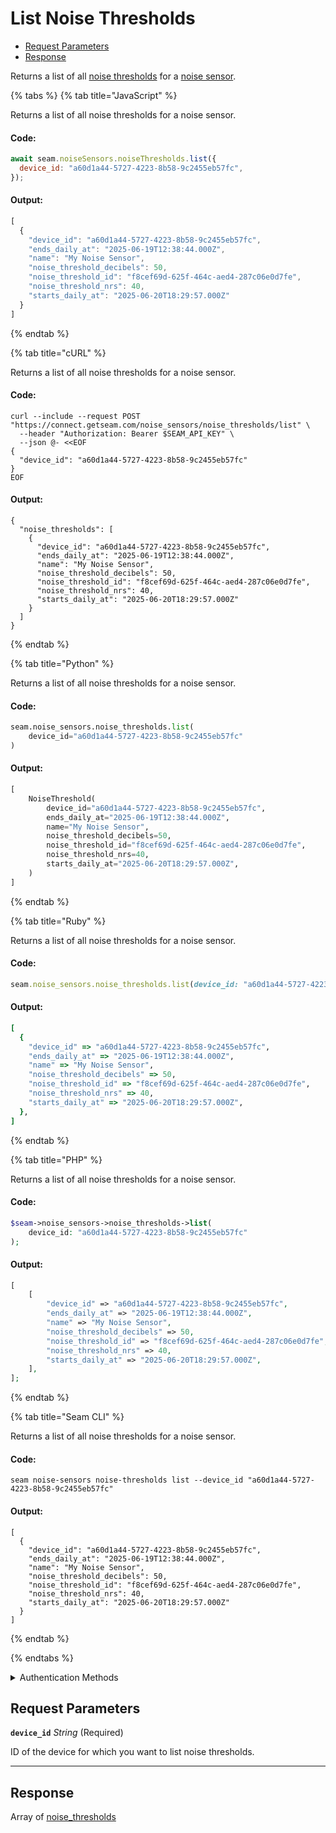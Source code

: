 # List Noise Thresholds

- [Request Parameters](#request-parameters)
- [Response](#response)

Returns a list of all [noise thresholds](https://docs.seam.co/latest/capability-guides/noise-sensors/configure-noise-threshold-settings) for a [noise sensor](https://docs.seam.co/latest/capability-guides/noise-sensors).


{% tabs %}
{% tab title="JavaScript" %}

Returns a list of all noise thresholds for a noise sensor.

#### Code:

```javascript
await seam.noiseSensors.noiseThresholds.list({
  device_id: "a60d1a44-5727-4223-8b58-9c2455eb57fc",
});
```

#### Output:

```javascript
[
  {
    "device_id": "a60d1a44-5727-4223-8b58-9c2455eb57fc",
    "ends_daily_at": "2025-06-19T12:38:44.000Z",
    "name": "My Noise Sensor",
    "noise_threshold_decibels": 50,
    "noise_threshold_id": "f8cef69d-625f-464c-aed4-287c06e0d7fe",
    "noise_threshold_nrs": 40,
    "starts_daily_at": "2025-06-20T18:29:57.000Z"
  }
]
```
{% endtab %}

{% tab title="cURL" %}

Returns a list of all noise thresholds for a noise sensor.

#### Code:

```curl
curl --include --request POST "https://connect.getseam.com/noise_sensors/noise_thresholds/list" \
  --header "Authorization: Bearer $SEAM_API_KEY" \
  --json @- <<EOF
{
  "device_id": "a60d1a44-5727-4223-8b58-9c2455eb57fc"
}
EOF
```

#### Output:

```curl
{
  "noise_thresholds": [
    {
      "device_id": "a60d1a44-5727-4223-8b58-9c2455eb57fc",
      "ends_daily_at": "2025-06-19T12:38:44.000Z",
      "name": "My Noise Sensor",
      "noise_threshold_decibels": 50,
      "noise_threshold_id": "f8cef69d-625f-464c-aed4-287c06e0d7fe",
      "noise_threshold_nrs": 40,
      "starts_daily_at": "2025-06-20T18:29:57.000Z"
    }
  ]
}
```
{% endtab %}

{% tab title="Python" %}

Returns a list of all noise thresholds for a noise sensor.

#### Code:

```python
seam.noise_sensors.noise_thresholds.list(
    device_id="a60d1a44-5727-4223-8b58-9c2455eb57fc"
)
```

#### Output:

```python
[
    NoiseThreshold(
        device_id="a60d1a44-5727-4223-8b58-9c2455eb57fc",
        ends_daily_at="2025-06-19T12:38:44.000Z",
        name="My Noise Sensor",
        noise_threshold_decibels=50,
        noise_threshold_id="f8cef69d-625f-464c-aed4-287c06e0d7fe",
        noise_threshold_nrs=40,
        starts_daily_at="2025-06-20T18:29:57.000Z",
    )
]
```
{% endtab %}

{% tab title="Ruby" %}

Returns a list of all noise thresholds for a noise sensor.

#### Code:

```ruby
seam.noise_sensors.noise_thresholds.list(device_id: "a60d1a44-5727-4223-8b58-9c2455eb57fc")
```

#### Output:

```ruby
[
  {
    "device_id" => "a60d1a44-5727-4223-8b58-9c2455eb57fc",
    "ends_daily_at" => "2025-06-19T12:38:44.000Z",
    "name" => "My Noise Sensor",
    "noise_threshold_decibels" => 50,
    "noise_threshold_id" => "f8cef69d-625f-464c-aed4-287c06e0d7fe",
    "noise_threshold_nrs" => 40,
    "starts_daily_at" => "2025-06-20T18:29:57.000Z",
  },
]
```
{% endtab %}

{% tab title="PHP" %}

Returns a list of all noise thresholds for a noise sensor.

#### Code:

```php
$seam->noise_sensors->noise_thresholds->list(
    device_id: "a60d1a44-5727-4223-8b58-9c2455eb57fc"
);
```

#### Output:

```php
[
    [
        "device_id" => "a60d1a44-5727-4223-8b58-9c2455eb57fc",
        "ends_daily_at" => "2025-06-19T12:38:44.000Z",
        "name" => "My Noise Sensor",
        "noise_threshold_decibels" => 50,
        "noise_threshold_id" => "f8cef69d-625f-464c-aed4-287c06e0d7fe",
        "noise_threshold_nrs" => 40,
        "starts_daily_at" => "2025-06-20T18:29:57.000Z",
    ],
];
```
{% endtab %}

{% tab title="Seam CLI" %}

Returns a list of all noise thresholds for a noise sensor.

#### Code:

```seam_cli
seam noise-sensors noise-thresholds list --device_id "a60d1a44-5727-4223-8b58-9c2455eb57fc"
```

#### Output:

```seam_cli
[
  {
    "device_id": "a60d1a44-5727-4223-8b58-9c2455eb57fc",
    "ends_daily_at": "2025-06-19T12:38:44.000Z",
    "name": "My Noise Sensor",
    "noise_threshold_decibels": 50,
    "noise_threshold_id": "f8cef69d-625f-464c-aed4-287c06e0d7fe",
    "noise_threshold_nrs": 40,
    "starts_daily_at": "2025-06-20T18:29:57.000Z"
  }
]
```
{% endtab %}

{% endtabs %}


<details>

<summary>Authentication Methods</summary>

- API key
- Client session token
- Personal access token
  <br>Must also include the `seam-workspace` header in the request.

To learn more, see [Authentication](https://docs.seam.co/latest/api/authentication).
</details>

## Request Parameters

**`device_id`** *String* (Required)

ID of the device for which you want to list noise thresholds.

---


## Response

Array of [noise\_thresholds](.)

